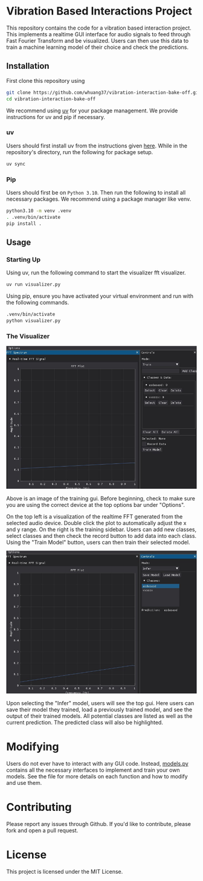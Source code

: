 # Vibration Based Interactions Project

This repository contains the code for a vibration based interaction project. This implements a realtime GUI interface for audio signals to feed through Fast Fourier Transform and be visualized. Users can then use this data to train a machine learning model of their choice and check the predictions.

## Installation

First clone this repository using

```bash
git clone https://github.com/whuang37/vibration-interaction-bake-off.git
cd vibration-interaction-bake-off
```

We recommend using [uv](https://docs.astral.sh/uv/) for your package management. We provide instructions for uv and pip if necessary.

### uv

Users should first install uv from the instructions given [here](https://docs.astral.sh/uv/getting-started/installation/). While in the repository's directory, run the following for package setup.

```bash
uv sync
```

### Pip

Users should first be on ```Python 3.10```. Then run the following to install all necessary packages. We recommend using a package manager like venv.

```bash
python3.10 -m venv .venv
. .venv/bin/activate
pip install .
```

## Usage

### Starting Up
Using uv, run the following command to start the visualizer fft visualizer.

```bash
uv run visualizer.py
```

Using pip, ensure you have activated your virtual environment and run with the following commands.

```bash
.venv/bin/activate
python visualizer.py
```

### The Visualizer

![The training gui.](assets/train_gui.jpg)

Above is an image of the training gui. Before beginning, check to make sure you are using the correct device at the top options bar under "Options".

On the top left is a visualization of the realtime FFT generated from the selected audio device. Double click the plot to automatically adjust the x and y range. On the right is the training sidebar. Users can add new classes, select classes and then check the record button to add data into each class. Using the "Train Model" button, users can then train their selected model.

![The inference gui.](assets/infer_gui.jpg)

Upon selecting the "Infer" model, users will see the top gui. Here users can save their model they trained, load a previously trained model, and see the output of their trained models. All potential classes are listed as well as the current prediction. The predicted class will also be highlighted.

# Modifying

Users do not ever have to interact with any GUI code. Instead, [models.py](models.py) contains all the necessary interfaces to implement and train your own models. See the file for more details on each function and how to modify and use them.

# Contributing

Please report any issues through Github. If you'd like to contribute, please fork and open a pull request.

# License
This project is licensed under the MIT License.
